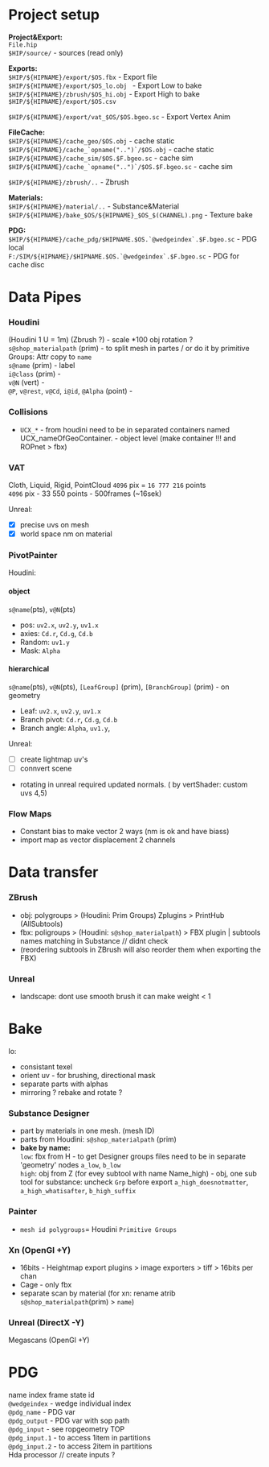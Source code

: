 # Project setup

**Project&Export:**  
`File.hip`  
`$HIP/source/` - sources (read only)   

**Exports:**  
`$HIP/${HIPNAME}/export/$OS.fbx` - Export file  
`$HIP/${HIPNAME}/export/$OS_lo.obj ` - Export Low to bake  
`$HIP/${HIPNAME}/zbrush/$OS_hi.obj` - Export High to bake   
`$HIP/${HIPNAME}/export/$OS.csv`   

`$HIP/${HIPNAME}/export/vat_$OS/$OS.bgeo.sc` - Export Vertex Anim     

**FileCache:**   
```$HIP/${HIPNAME}/cache_geo/$OS.obj``` - cache static  
```$HIP/${HIPNAME}/cache_`opname("..")`/$OS.obj``` - cache static   
```$HIP/${HIPNAME}/cache_sim/$OS.$F.bgeo.sc``` - cache sim  
```$HIP/${HIPNAME}/cache_`opname("..")`/$OS.$F.bgeo.sc``` - cache sim   
 
 
 `$HIP/${HIPNAME}/zbrush/..`  - Zbrush   
 
**Materials:**  
`$HIP/${HIPNAME}/material/..`  - Substance&Material    
`$HIP/${HIPNAME}/bake_$OS/${HIPNAME}_$OS_$(CHANNEL).png` - Texture bake      

**PDG:**  
```$HIP/${HIPNAME}/cache_pdg/$HIPNAME.$OS.`@wedgeindex`.$F.bgeo.sc``` - PDG local  
```F:/SIM/${HIPNAME}/$HIPNAME.$OS.`@wedgeindex`.$F.bgeo.sc``` - PDG for cache disc   

# Data Pipes

### Houdini   
(Houdini 1 U = 1m) (Zbrush ?) - scale *100  obj rotation ?    
`s@shop_materialpath` (prim) - to split mesh in partes / or do it by primitive Groups: Attr copy to `name`  
`s@name` (prim) - label    
`i@class` (prim) -    
`v@N` (vert) -   
`@P`, `v@rest`, `v@Cd`, `i@id`, `@Alpha` (point) -  
### Collisions 

- `UCX_*` - from houdini need to be in separated containers  named UCX_nameOfGeoContainer. - object level  (make container !!! and ROPnet > fbx)

### VAT    
Cloth, Liquid, Rigid, PointCloud
`4096` pix = `16 777 216` points   
`4096` pix - 33 550 points - 500frames (~16sek)     

Unreal:   
- [x] precise uvs on mesh   
- [x] world space nm on material   

### PivotPainter  
Houdini:  
#### object 
`s@name`(pts), `v@N`(pts)   
- pos: `uv2.x`, `uv2.y`, `uv1.x`    
- axies: `Cd.r`, `Cd.g`, `Cd.b`  
- Random: `uv1.y`  
- Mask: `Alpha`   

#### hierarchical 
`s@name`(pts), `v@N`(pts),  `[LeafGroup]` (prim), `[BranchGroup]` (prim) - on geometry     
- Leaf: `uv2.x`, `uv2.y`, `uv1.x`  
- Branch pivot: `Cd.r`, `Cd.g`, `Cd.b`  
- Branch angle: `Alpha`, `uv1.y`,  

Unreal:  
- [ ] create lightmap uv's
- [ ] connvert scene      
- rotating in unreal required updated normals. ( by vertShader: custom uvs 4,5)   

### Flow Maps
- Constant bias to make vector 2 ways (nm is ok and have biass) 
- import map as vector displacement  2 channels  

# Data transfer

### ZBrush
- obj: polygroups > (Houdini: Prim Groups)  Zplugins > PrintHub (AllSubtools)  
- fbx: poligroups > (Houdini: `s@shop_materialpath`) > FBX plugin | subtools names matching in Substance // didnt check       
- (reordering subtools in ZBrush will also reorder them when exporting the FBX)        

### Unreal

- landscape: dont use smooth brush it can make weight < 1  


# Bake

lo:
- consistant texel    
- orient uv - for brushing, directional mask   
- separate parts with alphas  
- mirroring ? rebake and rotate ?  

### Substance Designer  
- part by materials in one mesh. (mesh ID)       
- parts from Houdini: `s@shop_materialpath` (prim)    
- **bake by name:**    
`low`: fbx from H - to get Designer groups files need to be in separate 'geometry' nodes `a_low`, `b_low`  
`high`: obj  from Z  (for evey subtool with name Name_high) - obj, one sub tool for substance: uncheck `Grp` before export `a_high_doesnotmatter`, `a_high_whatisafter`, `b_high_suffix`    

### Painter
- `mesh id polygroups`= Houdini `Primitive Groups`     

### Xn (OpenGl +Y)     
- 16bits - Heightmap export plugins > image exporters > tiff > 16bits per chan    
- Cage - only fbx      
- separate scan by material (for xn: rename atrib  `s@shop_materialpath`(prim) > `name`)   

### Unreal (DirectX -Y) 


Megascans  (OpenGl +Y)  

# PDG
name index frame state id   
`@wedgeindex` - wedge individual index   
`@pdg_name` - PDG var   
`@pdg_output` - PDG var with sop path  
`@pdg_input` - see ropgeometry TOP  
`@pdg_input.1` - to access 1item in partitions  
`@pdg_input.2` - to access 2item in partitions  
Hda processor // create inputs ?   


